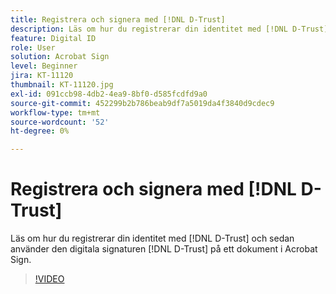 ```yaml
---
title: Registrera och signera med [!DNL D-Trust]
description: Läs om hur du registrerar din identitet med [!DNL D-Trust] och sedan använder den digitala signaturen [!DNL D-Trust] på ett dokument i Acrobat Sign
feature: Digital ID
role: User
solution: Acrobat Sign
level: Beginner
jira: KT-11120
thumbnail: KT-11120.jpg
exl-id: 091ccb98-4db2-4ea9-8bf0-d585fcdfd9a0
source-git-commit: 452299b2b786beab9df7a5019da4f3840d9cdec9
workflow-type: tm+mt
source-wordcount: '52'
ht-degree: 0%

---
```


# Registrera och signera med [!DNL D-Trust]

Läs om hur du registrerar din identitet med [!DNL D-Trust] och sedan använder den digitala signaturen [!DNL D-Trust] på ett dokument i Acrobat Sign.

>[!VIDEO](https://video.tv.adobe.com/v/3410193?quality=12&learn=on&hidetitle=true)
